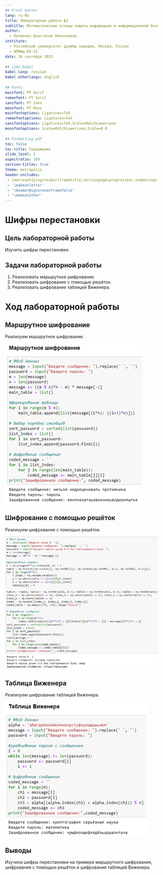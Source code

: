 ```yaml
---
## Front matter
lang: ru-RU
title: Лабораторная работа №2
subtitle: Математические основы защиты информации и информационной безопасности
author:
  - Полиенко Анастасия Николаевна
institute:
  - Российский университет дружбы народов, Москва, Россия
  - НПМмд-02-23
date: 26 сентября 2023

## i18n babel
babel-lang: russian
babel-otherlangs: english

## Fonts
mainfont: PT Serif
romanfont: PT Serif
sansfont: PT Sans
monofont: PT Mono
mainfontoptions: Ligatures=TeX
romanfontoptions: Ligatures=TeX
sansfontoptions: Ligatures=TeX,Scale=MatchLowercase
monofontoptions: Scale=MatchLowercase,Scale=0.9

## Formatting pdf
toc: false
toc-title: Содержание
slide_level: 2
aspectratio: 169
section-titles: true
theme: metropolis
header-includes:
 - \metroset{progressbar=frametitle,sectionpage=progressbar,numbering=fraction}
 - '\makeatletter'
 - '\beamer@ignorenonframefalse'
 - '\makeatother'
---
```


# Шифры перестановки

## Цель лабораторной работы

Изучить шифры перестановки.

## Задачи лабораторной работы

1. Реализовать маршрутное шифрование.
2. Реализовать шифрование с помощью решёток.
3. Реализовать шифрование таблицей Виженера.

# Ход лабораторной работы

## Маршрутное шифрование

Реализуем маршрутное шифрование.

![Код. Маршрутное шифрование](image/1.png)

## Шифрование с помощью решёток

Реализуем шифрование с помощью решёток.

![Код. Шифрование с помощью решёток](image/2.png)

## Таблица Виженера

Реализуем шифрование таблицей Виженера.

![Код. Шифрование таблицей Виженера](image/3.png)

## Выводы

Изучила шифры перестановки на примере маршрутного шифрования, шифрования с помощью решёток и шифрования таблицей Виженера.


